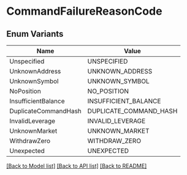 # CommandFailureReasonCode

## Enum Variants

| Name | Value |
|---- | -----|
| Unspecified | UNSPECIFIED |
| UnknownAddress | UNKNOWN_ADDRESS |
| UnknownSymbol | UNKNOWN_SYMBOL |
| NoPosition | NO_POSITION |
| InsufficientBalance | INSUFFICIENT_BALANCE |
| DuplicateCommandHash | DUPLICATE_COMMAND_HASH |
| InvalidLeverage | INVALID_LEVERAGE |
| UnknownMarket | UNKNOWN_MARKET |
| WithdrawZero | WITHDRAW_ZERO |
| Unexpected | UNEXPECTED |


[[Back to Model list]](../README.md#documentation-for-models) [[Back to API list]](../README.md#documentation-for-api-endpoints) [[Back to README]](../README.md)



